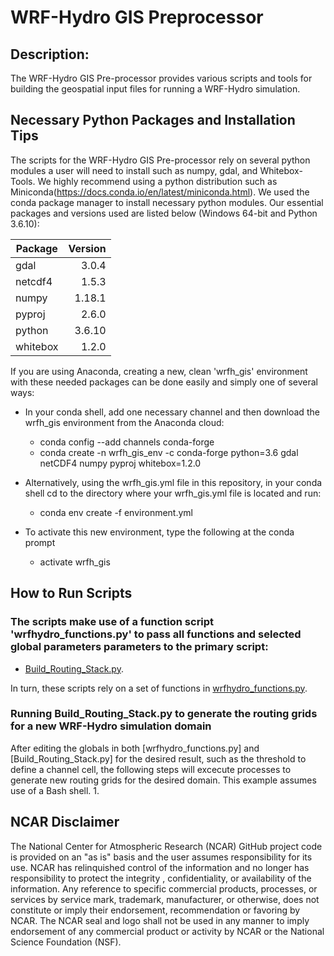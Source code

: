 # WRF-Hydro GIS Preprocessor

## Description:
The WRF-Hydro GIS Pre-processor provides various scripts and tools for building the geospatial input files for running a WRF-Hydro simulation.

## Necessary Python Packages and Installation Tips

The scripts for the WRF-Hydro GIS Pre-processor rely on several python modules a user will need to install such as numpy, gdal, and Whitebox-Tools.  We highly recommend using a python distribution such as Miniconda(https://docs.conda.io/en/latest/miniconda.html). We used the conda package manager to install necessary python modules. Our essential packages and versions used are listed below (Windows 64-bit and Python 3.6.10):

| Package       | Version       | 
| ------------- |--------------:| 
| gdal          | 3.0.4         | 
| netcdf4       | 1.5.3         |
| numpy         | 1.18.1        |
| pyproj        | 2.6.0         |
| python        | 3.6.10        |
| whitebox      | 1.2.0         |

If you are using Anaconda, creating a new, clean 'wrfh_gis' environment with these needed packages can be done easily and simply one of several ways:

* In your conda shell, add one necessary channel and then download the wrfh_gis environment from the Anaconda cloud:
  + conda config --add channels conda-forge
  + conda create -n wrfh_gis_env -c conda-forge python=3.6 gdal netCDF4 numpy pyproj whitebox=1.2.0
  
* Alternatively, using the wrfh_gis.yml file in this repository, in your conda shell cd to the directory where your wrfh_gis.yml file is located and run:
  + conda env create -f environment.yml

* To activate this new environment, type the following at the conda prompt
  + activate wrfh_gis
  
## How to Run Scripts 

### The scripts make use of a function script 'wrfhydro_functions.py' to pass all functions and selected global parameters parameters to the primary script: 

+ [Build_Routing_Stack.py](https://github.com/NCAR/wrf_hydro_gis_preprocessor/blob/master/Build_Routing_Stack.py).

In turn, these scripts rely on a set of functions in [wrfhydro_functions.py](https://github.com/NCAR/wrf_hydro_gis_preprocessor/blob/master/wrfhydro_functions.py). 

### Running Build_Routing_Stack.py to generate the routing grids for a new WRF-Hydro simulation domain

After editing the globals in both [wrfhydro_functions.py] and [Build_Routing_Stack.py] for the desired result, such as the threshold to define a channel cell, the following steps will excecute processes to generate new routing grids for the desired domain. This example assumes use of a Bash shell.
1.

## NCAR Disclaimer
The National Center for Atmospheric Research (NCAR) GitHub project code is provided on an "as is" basis and the user assumes responsibility for its use.  NCAR has relinquished control of the information and no longer has responsibility to protect the integrity , confidentiality, or availability of the information.  Any reference to specific commercial products, processes, or services by service mark, trademark, manufacturer, or otherwise, does not constitute or imply their endorsement, recommendation or favoring by NCAR.  The NCAR seal and logo shall not be used in any manner to imply endorsement of any commercial product or activity by NCAR or the National Science Foundation (NSF).
